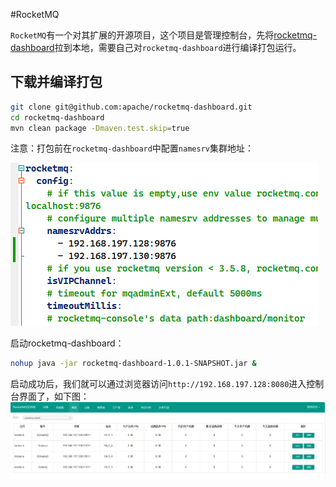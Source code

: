#RocketMQ 

`RocketMQ`有一个对其扩展的开源项目，这个项目是管理控制台，先将[rocketmq-dashboard](https://github.com/apache/rocketmq-dashboard)拉到本地，需要自己对`rocketmq-dashboard`进行编译打包运行。

## 下载并编译打包

```bash
git clone git@github.com:apache/rocketmq-dashboard.git
cd rocketmq-dashboard
mvn clean package -Dmaven.test.skip=true
```


注意：打包前在`rocketmq-dashboard`中配置`namesrv`集群地址：

![](assets/RocketMQ集群监控平台/image-20240422141057890.png)


启动rocketmq-dashboard：

```bash
nohup java -jar rocketmq-dashboard-1.0.1-SNAPSHOT.jar &
```

启动成功后，我们就可以通过浏览器访问`http://192.168.197.128:8080`进入控制台界面了，如下图：
![](assets/RocketMQ集群监控平台/image-20240422144445236.png)




